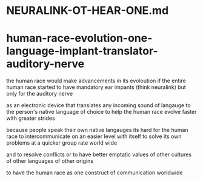 # NEURALINK-OT-HEAR-ONE.md

# human-race-evolution-one-language-implant-translator-auditory-nerve

the human race would make advancements in its evoloution if the entire human race started to have mandatory ear impants (think neuralink) but only for the auditory nerve

as an electronic device that translates any incoming sound of langauge to the person's native language of choice to help the human race evolve faster with greater strides


because people speak their own native langauges its hard for the human race to intercommunicate on an easier level with itself to solve its own problems at a quicker group rate world wide

and to resolve conflicts or to have better emptatic values of other cultures of other languages of other origins

to have the human race as one construct of communication worldwide




